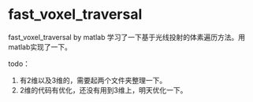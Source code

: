 # fast_voxel_traversal
fast_voxel_traversal by matlab
学习了一下基于光线投射的体素遍历方法。用matlab实现了一下。

todo：
1. 有2维以及3维的，需要起两个文件夹整理一下。
2. 2维的代码有优化，还没有用到3维上，明天优化一下。
